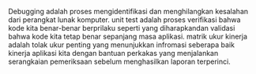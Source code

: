 Debugging adalah proses mengidentifikasi dan menghilangkan kesalahan dari perangkat lunak komputer.
unit test adalah proses  verifikasi bahwa kode kita benar-benar berprilaku seperti yang diharapkandan validasi bahwa kode kita tetap benar sepanjang masa aplikasi.
matrik ukur kinerja adalah tolak ukur penting yang menunjukkan infromasi seberapa baik kinerja aplikasi kita dengan bantuan perkakas yang menjalankan serangkaian pemeriksaan sebelum menghasilkan laporan terperinci.
